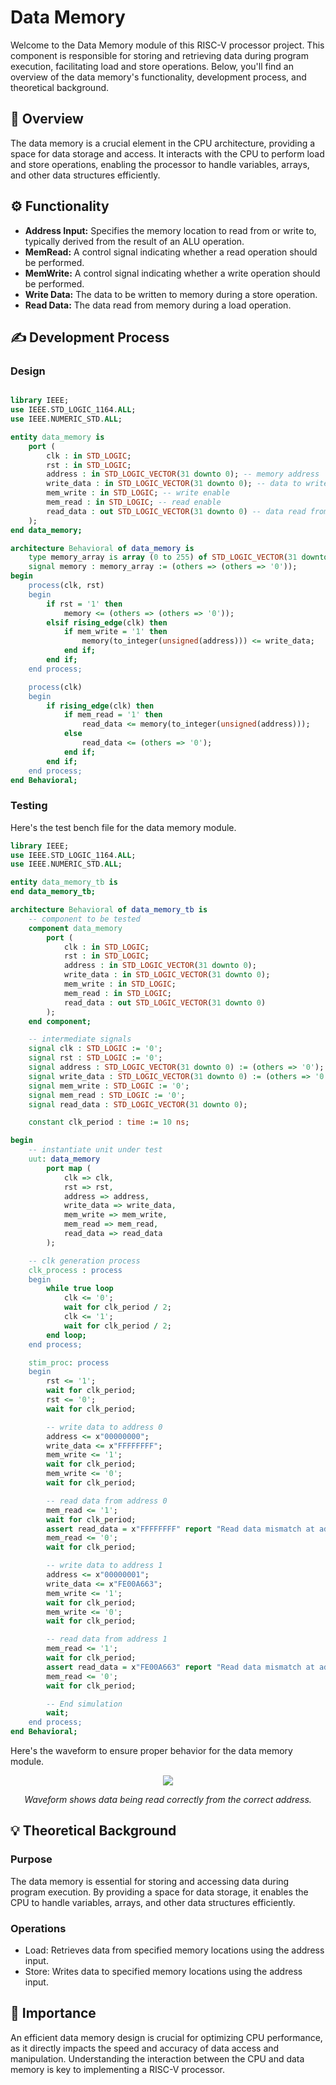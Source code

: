 # Data Memory

Welcome to the Data Memory module of this RISC-V processor project. This component is responsible for storing and retrieving data during program execution, facilitating load and store operations. Below, you'll find an overview of the data memory's functionality, development process, and theoretical background.

## 🧠 Overview
The data memory is a crucial element in the CPU architecture, providing a space for data storage and access. It interacts with the CPU to perform load and store operations, enabling the processor to handle variables, arrays, and other data structures efficiently.

## ⚙️ Functionality
- **Address Input:** Specifies the memory location to read from or write to, typically derived from the result of an ALU operation.
- **MemRead:** A control signal indicating whether a read operation should be performed.
- **MemWrite:** A control signal indicating whether a write operation should be performed.
- **Write Data:** The data to be written to memory during a store operation.
- **Read Data:** The data read from memory during a load operation.

## ✍ Development Process

### Design
<div style="max-width: 800px; overflow-x: auto;">
    
```VHDL
library IEEE;
use IEEE.STD_LOGIC_1164.ALL;
use IEEE.NUMERIC_STD.ALL;

entity data_memory is
    port (
        clk : in STD_LOGIC;
        rst : in STD_LOGIC;
        address : in STD_LOGIC_VECTOR(31 downto 0); -- memory address
        write_data : in STD_LOGIC_VECTOR(31 downto 0); -- data to write
        mem_write : in STD_LOGIC; -- write enable
        mem_read : in STD_LOGIC; -- read enable
        read_data : out STD_LOGIC_VECTOR(31 downto 0) -- data read from memory
    );
end data_memory;

architecture Behavioral of data_memory is
    type memory_array is array (0 to 255) of STD_LOGIC_VECTOR(31 downto 0);
    signal memory : memory_array := (others => (others => '0'));
begin
    process(clk, rst)
    begin
        if rst = '1' then
            memory <= (others => (others => '0'));
        elsif rising_edge(clk) then
            if mem_write = '1' then
                memory(to_integer(unsigned(address))) <= write_data;
            end if;
        end if;
    end process;

    process(clk)
    begin
        if rising_edge(clk) then
            if mem_read = '1' then
                read_data <= memory(to_integer(unsigned(address)));
            else
                read_data <= (others => '0');
            end if;
        end if;
    end process;
end Behavioral;

```

### Testing

Here's the test bench file for the data memory module.
```VHDL
library IEEE;
use IEEE.STD_LOGIC_1164.ALL;
use IEEE.NUMERIC_STD.ALL;

entity data_memory_tb is
end data_memory_tb;

architecture Behavioral of data_memory_tb is
    -- component to be tested 
    component data_memory
        port (
            clk : in STD_LOGIC;
            rst : in STD_LOGIC;
            address : in STD_LOGIC_VECTOR(31 downto 0);
            write_data : in STD_LOGIC_VECTOR(31 downto 0);
            mem_write : in STD_LOGIC;
            mem_read : in STD_LOGIC;
            read_data : out STD_LOGIC_VECTOR(31 downto 0)
        );
    end component;

    -- intermediate signals
    signal clk : STD_LOGIC := '0';
    signal rst : STD_LOGIC := '0';
    signal address : STD_LOGIC_VECTOR(31 downto 0) := (others => '0');
    signal write_data : STD_LOGIC_VECTOR(31 downto 0) := (others => '0');
    signal mem_write : STD_LOGIC := '0';
    signal mem_read : STD_LOGIC := '0';
    signal read_data : STD_LOGIC_VECTOR(31 downto 0);

    constant clk_period : time := 10 ns;

begin
    -- instantiate unit under test
    uut: data_memory
        port map (
            clk => clk,
            rst => rst,
            address => address,
            write_data => write_data,
            mem_write => mem_write,
            mem_read => mem_read,
            read_data => read_data
        );

    -- clk generation process
    clk_process : process
    begin
        while true loop
            clk <= '0';
            wait for clk_period / 2;
            clk <= '1';
            wait for clk_period / 2;
        end loop;
    end process;

    stim_proc: process
    begin
        rst <= '1';
        wait for clk_period;
        rst <= '0';
        wait for clk_period;

        -- write data to address 0
        address <= x"00000000";
        write_data <= x"FFFFFFFF";
        mem_write <= '1';
        wait for clk_period;
        mem_write <= '0';
        wait for clk_period;

        -- read data from address 0
        mem_read <= '1';
        wait for clk_period;
        assert read_data = x"FFFFFFFF" report "Read data mismatch at address 0" severity error;
        mem_read <= '0';
        wait for clk_period;

        -- write data to address 1
        address <= x"00000001";
        write_data <= x"FE00A663";
        mem_write <= '1';
        wait for clk_period;
        mem_write <= '0';
        wait for clk_period;

        -- read data from address 1
        mem_read <= '1';
        wait for clk_period;
        assert read_data = x"FE00A663" report "Read data mismatch at address 1" severity error;
        mem_read <= '0';
        wait for clk_period;

        -- End simulation
        wait;
    end process;
end Behavioral;
```

Here's the waveform to ensure proper behavior for the data memory module.
<p align="center">
    <img src="./DMWaveform.png" />
</p>
<p align="center">
    <em>Waveform shows data being read correctly from the correct address.</em>
</p>

## 💡 Theoretical Background

### Purpose
The data memory is essential for storing and accessing data during program execution. By providing a space for data storage, it enables the CPU to handle variables, arrays, and other data structures efficiently.

### Operations
- Load: Retrieves data from specified memory locations using the address input.
- Store: Writes data to specified memory locations using the address input.

## 🔑 Importance
An efficient data memory design is crucial for optimizing CPU performance, as it directly impacts the speed and accuracy of data access and manipulation. Understanding the interaction between the CPU and data memory is key to implementing a RISC-V processor.
